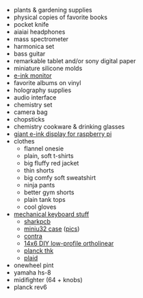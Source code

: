
- plants & gardening supplies
- physical copies of favorite books
- pocket knife
- aiaiai headphones
- mass spectrometer
- harmonica set
- bass guitar
- remarkable tablet and/or sony digital paper
- miniature silicone molds
- [e-ink monitor](http://dasungtech.com/english/detail/id/220)
- favorite albums on vinyl
- holography supplies
- audio interface
- chemistry set
- camera bag
- chopsticks
- chemistry cookware & drinking glasses
- [giant e-ink display for raspberry pi](https://shopkits.eink.com/product/13-3%cb%9d-epaper-display-ed133ut2/)
- clothes
  - flannel onesie
  - plain, soft t-shirts
  - big fluffy red jacket
  - thin shorts
  - big comfy soft sweatshirt
  - ninja pants
  - better gym shorts
  - plain tank tops
  - cool gloves
- [mechanical keyboard stuff](https://github.com/BenRoe/awesome-mechanical-keyboard)
  - [sharkpcb](https://raw.githubusercontent.com/Gondolindrim/SharkPCB/master/renders/backRender.png)
  - [miniu32 case](https://github.com/wizarddata/Miuni32-Case) ([pics](https://camo.githubusercontent.com/493332147fbe1cf678d26f0eb67fb74b21e3d938/68747470733a2f2f707265766965772e726564642e69742f646135657935667866797032312e6a70673f77696474683d3936302663726f703d736d617274266175746f3d7765627026733d34373065633331636434616437363064643330633136353931373430623233386661386135396363))
  - [contra](https://github.com/ai03-2725/Contra)
  - [14x6 DIY low-profile ortholinear](https://www.reddit.com/r/MechanicalKeyboards/comments/8sy17h/diy_low_profile_ortho/)
  - [planck thk](https://github.com/olkb/planck_thk)
  - [plaid](https://github.com/hsgw/plaid)
- onewheel pint
- yamaha hs-8
- midifighter (64 + knobs)
- planck rev6

<!--

https://hypland.com/collections/shirts-1/products/naruto-vs-sasuke-scenes-button-up-shirt-multi
https://hypland.com/collections/shirts-1/products/bleach-eyes-button-up-shirt-white
https://ickypop.bigcartel.com/product/ticket-to-hell-satan-666-admit-one-iron-on-patch
https://iiiiclothing.com/collections/all/products/fake-hats
https://japanwave.us/collections/top-cocoluck/products/cocoluck-washable-cloth-face-mask-d-2
https://japanwave.us/collections/cocoluck/products/cocoluck-cat-bandana-co-6197-lemon
https://japanwave.us/collections/sun-art/products/sun-art-ghost-mag-1
https://japanwave.us/collections/kigurumi/products/sazac-lobster-kigurumi
https://japanwave.us/collections/kigurumi/products/sazac-korilakkuma-kigurumi
https://japanwave.us/collections/kigurumi/products/chicken-kigurumi
https://shop.kinwamonster.com/collections/new/products/eyes-baseball-cap
https://www.instagram.com/birdstonshire/
https://www.anime-expo.org/2020-lite/exhibitors/t-z/
https://www.anime-expo.org/2020-lite/exhibitors/p-s/
https://www.anime-expo.org/2020-lite/exhibitors/l-o/
https://www.anime-expo.org/2020-lite/artist-alley/a/
https://www.anime-expo.org/2020-lite/artist-alley/b-c/
https://www.anime-expo.org/2020-lite/artist-alley/d-f/
https://www.anime-expo.org/2020-lite/artist-alley/g-j/
https://www.anime-expo.org/2020-lite/artist-alley/k-l/
https://www.anime-expo.org/2020-lite/artist-alley/m-n/
https://www.anime-expo.org/2020-lite/artist-alley/o-r/
https://www.anime-expo.org/guest/s2heart/

-->

<!--

https://thecrow.uk/gpd-p2-max-ultrabook-cyberdeck-review/
https://news.ycombinator.com/item?id=25890694
https://gpd.hk/gpdpocket2

-->

<!--

- [ ] harmonicas & harmonica holder

- [ ] sony a7iii with 24mm f1.4 lens gmaster

- [ ] furniture
  - https://store.hermanmiller.com/office/office-chairs/sayl-task-chair/2294.html?lang=en_US&
  - https://www.google.com/search?hl=en&q=best%20lounge%20chair
  - https://www.google.com/search?q=best+lounge+chair&hl=en&source=univ&tbm=shop&tbo=u&sa=X&ved=2ahUKEwjJurD2q8XoAhUCB50JHR2eDVwQsxh6BAgPECs&biw=1307&bih=2333
  - https://www.google.com/search?tbm=isch&q=eames%20chair&tbs=imgo:1
  - https://www.houzz.com/pvp/aniline-leather-lounge-chair-and-ottoman-seat-brown-base-palisander-prvw-prpv-pv~133919878?redirect=-1&m_refid=PLA_HZ_133919878_8537691110&device=c&nw=g&gclid=EAIaIQobChMIndy79qvF6AIVR_7jBx2Q1AiyEAQYASABEgJ9h_D_BwE
  - https://www.google.com/search?q=best+chaise&hl=en&source=univ&tbm=shop&tbo=u&sa=X&ved=2ahUKEwj1gtHarMXoAhVZaM0KHbWZBm8Qsxh6BAgNECs&biw=1307&bih=2333
  - https://www.hayneedle.com/product/safaviehmonroechaisewithheadrestpillow.cfm
  - https://www.houzz.com/products/chaise-lounge-chairs
  - https://www.houzz.com/pvp/monroe-chaise-with-round-pillow-gray-prvw-prpv-pv~91836602?redirect=-1&m_refid=PLA_HZ_91836602_8537691092&device=c&nw=g&gclid=EAIaIQobChMIqo_jla7F6AIVAVYMCh30qAu1EAQYAyABEgKz-_D_BwE
  - https://www.google.com/search?hl=en&q=famous%20chairs
  - https://www.google.com/search?q=famous+chairs&hl=en&source=univ&tbm=shop&tbo=u&sa=X&ved=2ahUKEwjW5YjJrsXoAhVTJ80KHdsKCsMQsxh6BAgQECs&biw=1307&bih=2333
  - https://www.google.com/search?hl=en&tbm=shop&q=famous+chairs&tbs=vw:g,mr:1,cat:505916,pdtr0:1519879%7C1718048,init_ar:SgZKBAi88B4%3D&sa=X&ved=0ahUKEwiZ0ITNrsXoAhWPW80KHf7kAZIQ1yoI7wcoAQ&biw=1307&bih=2333
  - https://www.google.com/search?hl=en&q=womb%20chair
  - https://www.google.com/search?q=womb+chair&hl=en&source=univ&tbm=shop&tbo=u&sa=X&ved=2ahUKEwiY7oyLr8XoAhXaWM0KHfsGAj0Qsxh6BAglEEk&biw=1307&bih=2333#spd=2295235175830478446
  - https://eternitymodern.com/products/womb-chair-ottoman-1?_pos=2&_sid=542893041&_ss=r&variant=30863725953106&utm_campaign=gs-2018-08-03&utm_source=google&utm_medium=smart_campaign&gclid=EAIaIQobChMIi4KWi6_F6AIV5ZJbCh02hwm8EAYYCCABEgJNQPD_BwE
  - https://www.reddit.com/r/hometours/top/
  - https://www.reddit.com/r/SmallHome/
  - https://www.curbed.com/2020/3/16/21155258/gridded-house-space-popular-architects
  - https://www.reddit.com/r/malelivingspace/comments/c97u8d/the_midcentury_modern_guide_of_your_dreams/
  - https://www.ebay.com/sch/i.html?_nkw=womb%20chair
  - https://losangeles.craigslist.org/search/sss?query=eames&sort=rel
  - https://www.ikea.com/us/en/p/jaervfjaellet-office-chair-with-armrests-gunnared-beige-white-s79297197/
  - https://www.amazon.com/gp/your-account/order-history?opt=ab&digitalOrders=1&unifiedOrders=1&returnTo=&orderFilter=year-2010
  - https://www.google.com/search?hl=en&q=J%C3%84RVFJ%C3%84LLET%20review
  - https://www.reddit.com/r/IKEA/comments/98bjcf/any_office_chair_j%C3%A4rvfj%C3%A4llet_feedback/
  - https://www.ikea.com/us/en/p/jaervfjaellet-office-chair-gunnared-dark-gray-60363597/
  - https://www.windowscentral.com/best-ikea-gaming-chair
  - https://www.amazon.com/product-reviews/B07QJG9C2R?reviewerType=all_reviews
  - https://www.hermanmiller.com/products/seating/office-chairs/
  - https://www.hermanmiller.com/products/seating/office-chairs/mirra-2-chairs/
  - https://store.hermanmiller.com/office/office-chairs/sayl-task-chair/2294.html?lang=en_US&
  - https://www.hermanmiller.com/products/seating/office-chairs/
  - https://www.google.com/search?hl=en&q=best%20office%20chairs%20reddit
  - https://www.reddit.com/r/BuyItForLife/comments/4kg544/best_desk_chair_for_long_hours_and_good_posture/
  - https://www.reddit.com/r/graphic_design/comments/1aiy0c/what_is_the_best_reasonably_priced_office_chair/
  - https://www.cb2.com/furniture/office-chairs/1



-->
